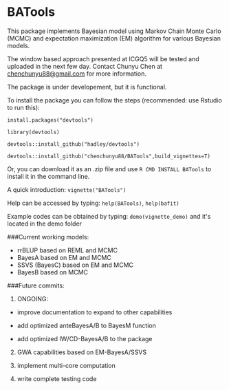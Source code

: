 # BATools

This package implements Bayesian model using  Markov Chain Monte Carlo (MCMC) and expectation maximization (EM) algorithm for various Bayesian models.

The window based approach presented at ICGQ5 will be tested and uploaded in the next few day. Contact Chunyu Chen at chenchunyu88@gmail.com for more information. 

The package is under developement, but it is functional.

To install the package you can follow the 
steps (recommended: use Rstudio to run this): 

`install.packages("devtools")` 

`library(devtools)` 

`devtools::install_github("hadley/devtools")` 

`devtools::install_github("chenchunyu88/BATools",build_vignettes=T)`

Or, you can download it as an .zip file and use `R CMD INSTALL BATools` to install it in the command line.

A quick introduction: `vignette("BATools")`

Help can be accessed by typing: `help(BATools)`, `help(bafit)`

Example codes can be obtained by typing: `demo(vignette_demo)` and it's located in the demo folder

###Current working models:
- rrBLUP based on REML and MCMC
- BayesA based on EM and MCMC
- SSVS (BayesC) based on EM and MCMC
- BayesB based on MCMC

###Future commits:
1) ONGOING: 

- improve documentation to expand to other capabilities

- add optimized anteBayesA/B to BayesM function

- add optimized IW/CD-BayesA/B to the package

2) GWA capabilities based on EM-BayesA/SSVS

3) implement multi-core computation

4) write complete testing code



